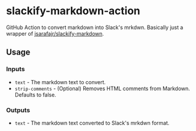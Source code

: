 # slackify-markdown-action
GitHub Action to convert markdown into Slack's mrkdwn. Basically just a wrapper of [jsarafajr/slackify-markdown](https://github.com/jsarafajr/slackify-markdown).

## Usage

### Inputs

* `text` - The markdown text to convert.
* `strip-comments` - (Optional) Removes HTML comments from Markdown. Defaults to false.

### Outputs

* `text` - The markdown text converted to Slack's mrkdwn format.

